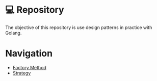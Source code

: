 # 💻 Repository
The objective of this repository is use design patterns in practice with Golang.

# Navigation
- [Factory Method](./factory_method/)
- [Strategy](./strategy/)